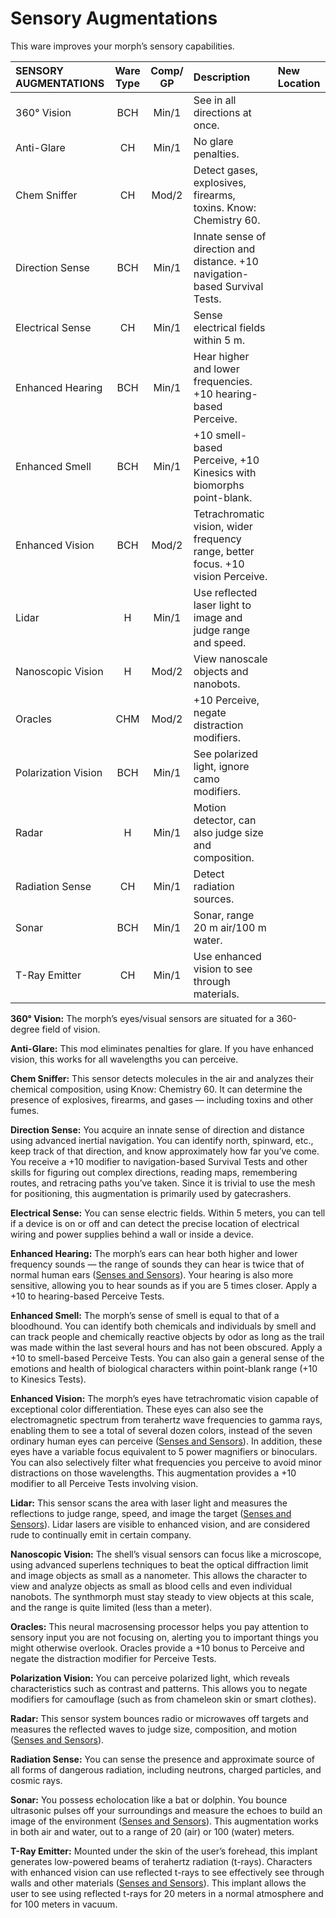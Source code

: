 # Sensory Augmentations

This ware improves your morph’s sensory capabilities.

<!--sort-->

| SENSORY AUGMENTATIONS | Ware Type | Comp/<wbr>GP | Description                                                                      | New Location |
| :-------------------- | :-------: | :----------: | :------------------------------------------------------------------------------- |:-------------|
| 360° Vision           |    BCH    |    Min/1     | See in all directions at once.                                                   |              |
| Anti-Glare            |    CH     |    Min/1     | No glare penalties.                                                              |              |
| Chem Sniffer          |    CH     |    Mod/2     | Detect gases, explosives, firearms, toxins. Know: Chemistry 60.                  |              |
| Direction Sense       |    BCH    |    Min/1     | Innate sense of direction and distance. +10 navigation-based Survival Tests.     |              |
| Electrical Sense      |    CH     |    Min/1     | Sense electrical fields within 5&nbsp;m.                                         |              |
| Enhanced Hearing      |    BCH    |    Min/1     | Hear higher and lower frequencies. +10 hearing-based Perceive.                   |              |
| Enhanced Smell        |    BCH    |    Min/1     | +10 smell-based Perceive, +10 Kinesics with biomorphs point-blank.               |              |
| Enhanced Vision       |    BCH    |    Mod/2     | Tetrachromatic vision, wider frequency range, better focus. +10 vision Perceive. |              |
| Lidar                 |     H     |    Min/1     | Use reflected laser light to image and judge range and speed.                    |              |
| Nanoscopic Vision     |     H     |    Mod/2     | View nanoscale objects and nanobots.                                             |              |
| Oracles               |    CHM    |    Mod/2     | +10 Perceive, negate distraction modifiers.                                      |              |
| Polarization Vision   |    BCH    |    Min/1     | See polarized light, ignore camo modifiers.                                      |              |
| Radar                 |     H     |    Min/1     | Motion detector, can also judge size and composition.                            |              |
| Radiation Sense       |    CH     |    Min/1     | Detect radiation sources.                                                        |              |
| Sonar                 |    BCH    |    Min/1     | Sonar, range 20&nbsp;m air/100&nbsp;m water.                                     |              |
| T-Ray Emitter         |    CH     |    Min/1     | Use enhanced vision to see through materials.                                    |              |

<!--sort-->

**360° Vision:** The morph’s eyes/visual sensors are situated for a 360-degree field of vision.

**Anti-Glare:** This mod eliminates penalties for glare. If you have enhanced vision, this works for all wavelengths you can perceive.

**Chem Sniffer:** This sensor detects molecules in the air and analyzes their chemical composition, using Know: Chemistry 60. It can determine the presence of explosives, firearms, and gases — including toxins and other fumes.

**Direction Sense:** You acquire an innate sense of direction and distance using advanced inertial navigation. You can identify north, spinward, etc., keep track of that direction, and know approximately how far you’ve come. You receive a +10 modifier to navigation-based Survival Tests and other skills for figuring out complex directions, reading maps, remembering routes, and retracing paths you’ve taken. Since it is trivial to use the mesh for positioning, this augmentation is primarily used by gatecrashers.

**Electrical Sense:** You can sense electric fields. Within 5 meters, you can tell if a device is on or off and can detect the precise location of electrical wiring and power supplies behind a wall or inside a device.

**Enhanced Hearing:** The morph’s ears can hear both higher and lower frequency sounds — the range of sounds they can hear is twice that of normal human ears ([Senses and Sensors](07-senses-and-sensors.md)). Your hearing is also more sensitive, allowing you to hear sounds as if you are 5 times closer. Apply a +10 to hearing-based Perceive Tests.

**Enhanced Smell:** The morph’s sense of smell is equal to that of a bloodhound. You can identify both chemicals and individuals by smell and can track people and chemically reactive objects by odor as long as the trail was made within the last several hours and has not been obscured. Apply a +10 to smell-based Perceive Tests. You can also gain a general sense of the emotions and health of biological characters within point-blank range (+10 to Kinesics Tests).

**Enhanced Vision:** The morph’s eyes have tetrachromatic vision capable of exceptional color differentiation. These eyes can also see the electromagnetic spectrum from terahertz wave frequencies to gamma rays, enabling them to see a total of several dozen colors, instead of the seven ordinary human eyes can perceive ([Senses and Sensors](07-senses-and-sensors.md)). In addition, these eyes have a variable focus equivalent to 5 power magnifiers or binoculars. You can also selectively filter what frequencies you perceive to avoid minor distractions on those wavelengths. This augmentation provides a +10 modifier to all Perceive Tests involving vision.

**Lidar:** This sensor scans the area with laser light and measures the reflections to judge range, speed, and image the target ([Senses and Sensors](07-senses-and-sensors.md)). Lidar lasers are visible to enhanced vision, and are considered rude to continually emit in certain company.

**Nanoscopic Vision:** The shell’s visual sensors can focus like a microscope, using advanced superlens techniques to beat the optical diffraction limit and image objects as small as a nanometer. This allows the character to view and analyze objects as small as blood cells and even individual nanobots. The synthmorph must stay steady to view objects at this scale, and the range is quite limited (less than a meter).

**Oracles:** This neural macrosensing processor helps you pay attention to sensory input you are not focusing on, alerting you to important things you might otherwise overlook. Oracles provide a +10 bonus to Perceive and negate the distraction modifier for Perceive Tests.

**Polarization Vision:** You can perceive polarized light, which reveals characteristics such as contrast and patterns. This allows you to negate modifiers for camouflage (such as from chameleon skin or smart clothes).

**Radar:** This sensor system bounces radio or microwaves off targets and measures the reflected waves to judge size, composition, and motion ([Senses and Sensors](07-senses-and-sensors.md)).

**Radiation Sense:** You can sense the presence and approximate source of all forms of dangerous radiation, including neutrons, charged particles, and cosmic rays.

**Sonar:** You possess echolocation like a bat or dolphin. You bounce ultrasonic pulses off your surroundings and measure the echoes to build an image of the environment ([Senses and Sensors](07-senses-and-sensors.md)). This augmentation works in both air and water, out to a range of 20 (air) or 100 (water) meters.

**T-Ray Emitter:** Mounted under the skin of the user’s forehead, this implant generates low-powered beams of terahertz radiation (t-rays). Characters with enhanced vision can use reflected t-rays to see effectively see through walls and other materials ([Senses and Sensors](07-senses-and-sensors.md)). This implant allows the user to see using reflected t-rays for 20 meters in a normal atmosphere and for 100 meters in vacuum.

<!--sort-end-->
